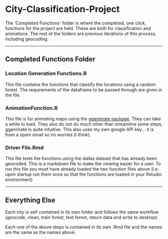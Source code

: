 # City-Classification-Project

The 'Completed Functions' folder is where the completed, one click, functions for the project are held. These are both for classification and animations. The rest of the folders are previous iterations of this process, including geocoding.

***

## Completed Functions Folder 


### Location Generation Functions.R

This file contains the functions that classify the locations using a random forest. The requirements of the dataframe to be passed through are given in the file.

### AnimationFunction.R

This file is for animating maps using the [gganimate package](https://gganimate.com/articles/gganimate.html).  They can take a while to load. They also do not do much other than streamline some steps, gganimate is quite intuitive. This also uses my own google API key... it is from a spam email so no worries (I think).

### Driver File.Rmd

This file tests the functions using the dallas dataset that has already been geocoded. This is a markdown file to make the viewing easier for a user. To run this file you must have already loaded the two function files above (i.e. upon startup run them once so that the functions are loaded in your Rstudio environment)


***

## Everything Else

Each city is self contained in its own folder and follows the same workflow (geocode, clean, train forest, test forest, return data and wrtie to desktop)

Each one of the above steps is contained in its own .Rmd file and the names are the same as the names above.






